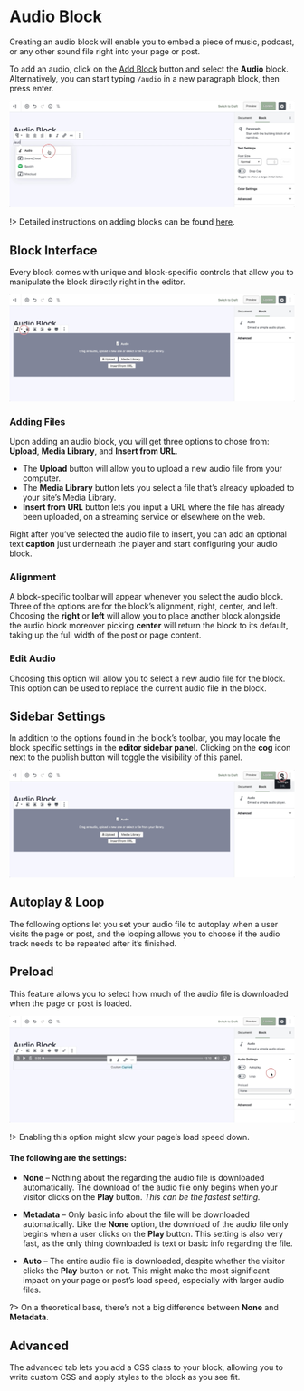 # Audio Block

Creating an audio block will enable you to embed a piece of music, podcast, or any other sound file right into your page or post.

To add an audio, click on the [Add Block](adding-block) button and select the **Audio** block. Alternatively, you can start typing `/audio` in a new paragraph block, then press enter.

![Use the slash command /audio to add a audio block](img/add-audio-block.jpg)

!> Detailed instructions on adding blocks can be found [here](adding-block).

## Block Interface

Every block comes with unique and block-specific controls that allow you to manipulate the block directly right in the editor. 

![The audio block has alignment and width toolbar icons](img/audio-block-toolbar.jpg)

### Adding Files

Upon adding an audio block, you will get three options to chose from: **Upload**, **Media Library**, and **Insert from URL**.

* The **Upload** button will allow you to upload a new audio file from your computer. 
* The **Media Library** button lets you select a file that’s already uploaded to your site’s Media Library. 
* **Insert from URL** button lets you input a URL where the file has already been uploaded, on a streaming service or elsewhere on the web.

Right after you’ve selected the audio file to insert, you can add an optional text **caption** just underneath the player and start configuring your audio block.

### Alignment

A block-specific toolbar will appear whenever you select the audio block. Three of the options are for the block’s alignment, right, center, and left. Choosing the **right** or **left** will allow you to place another block alongside the audio block moreover picking **center** will return the block to its default, taking up the full width of the post or page content.

### Edit Audio

Choosing this option will allow you to select a new audio file for the block. This option can be used to replace the current audio file in the block.

## Sidebar Settings

In addition to the options found in the block’s toolbar, you may locate the block specific settings in the **editor sidebar panel**. Clicking on the **cog** icon next to the publish button will toggle the visibility of this panel.

![The block settings can be found in the sidebar](img/sidebar-settings-audio-block.jpg)

## Autoplay & Loop

The following options let you set your audio file to autoplay when a user visits the page or post, and the looping allows you to choose if the audio track needs to be repeated after it’s finished.

## Preload

This feature allows you to select how much of the audio file is downloaded when the page or post is loaded.

![The audio block can be set to Autoplay, loop, or Preload](img/audio-block-loop-autoplay-settings.jpg)

!> Enabling this option might slow your page’s load speed down.

#### The following are the settings:

* **None** – Nothing about the regarding the audio file is downloaded automatically. The download of the audio file only begins when your visitor clicks on the **Play** button. *This can be the fastest setting.*

* **Metadata** – Only basic info about the file will be downloaded automatically. Like the **None** option, the download of the audio file only begins when a user clicks on the **Play** button. This setting is also very fast, as the only thing downloaded is text or basic info regarding the file. 

* **Auto** – The entire audio file is downloaded, despite whether the visitor clicks the **Play** button or not. This might make the most significant impact on your page or post’s load speed, especially with larger audio files.

?> On a theoretical base, there’s not a big difference between **None** and **Metadata**.

## Advanced

The advanced tab lets you add a CSS class to your block, allowing you to write custom CSS and apply styles to the block as you see fit.
